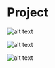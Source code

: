 # Project

![alt text](https://cdn.discordapp.com/attachments/1171774815724642314/1178307685733630092/Screenshot_2.png?ex=6575ab8c&is=6563368c&hm=c4a5d7723133c2ee99f6e28d9b332488a4883bbacddb005950625ba906621010&) 


![alt text](https://cdn.discordapp.com/attachments/1171774855163674674/1178305379789193276/Screenshot_1.png?ex=6575a966&is=65633466&hm=07ba931f148eab6d423ac8aafc647ba5f31607c873736f72b2645e26d52bfd05&) 


![alt text](https://cdn.discordapp.com/attachments/1171774815724642314/1178307686027235428/Screenshot_3.png?ex=6575ab8c&is=6563368c&hm=76c01276f1c94fa87dadb1a6b6288ef883f1fa6aa3fd5d7dac40be0c173c6fe2&)

